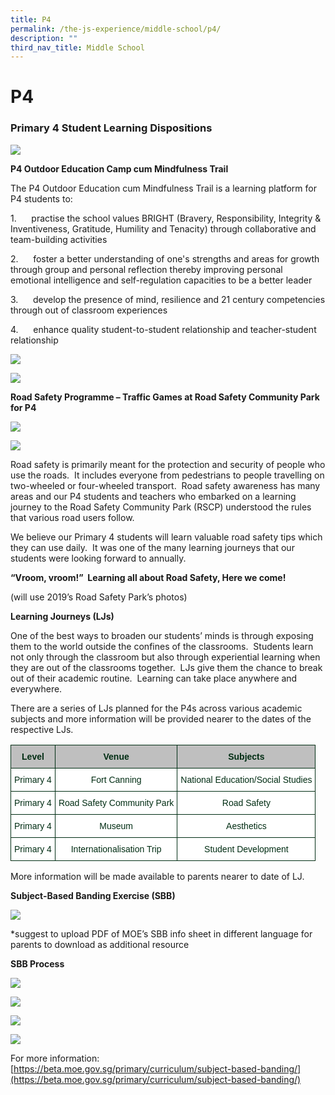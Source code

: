 ```yaml
---
title: P4
permalink: /the-js-experience/middle-school/p4/
description: ""
third_nav_title: Middle School
---
```

# **P4**

### Primary 4 Student Learning Dispositions

![](/images/p4.png)

**P4 Outdoor Education Camp cum Mindfulness Trail**

The P4 Outdoor Education cum Mindfulness Trail is a learning platform for P4 students to:

1.      practise the school values BRIGHT (Bravery, Responsibility, Integrity & Inventiveness, Gratitude, Humility and Tenacity) through collaborative and team-building activities

2.      foster a better understanding of one's strengths and areas for growth through group and personal reflection thereby improving personal emotional intelligence and self-regulation capacities to be a better leader

3.      develop the presence of mind, resilience and 21 century competencies through out of classroom experiences

4.      enhance quality student-to-student relationship and teacher-student relationship


![](/images/2b.jpg)

![](/images/3b.png)

**Road Safety Programme – Traffic Games at Road Safety Community Park for P4**

![](/images/4a.png)

![](/images/5b.png)

Road safety is primarily meant for the protection and security of people who use the roads.  It includes everyone from pedestrians to people travelling on two-wheeled or four-wheeled transport.  Road safety awareness has many areas and our P4 students and teachers who embarked on a learning journey to the Road Safety Community Park (RSCP) understood the rules that various road users follow. 

We believe our Primary 4 students will learn valuable road safety tips which they can use daily.  It was one of the many learning journeys that our students were looking forward to annually.

**“Vroom, vroom!”  Learning all about Road Safety, Here we come!**

(will use 2019’s Road Safety Park’s photos)

**Learning Journeys (LJs)**

One of the best ways to broaden our students’ minds is through exposing them to the world outside the confines of the classrooms.  Students learn not only through the classroom but also through experiential learning when they are out of the classrooms together.  LJs give them the chance to break out of their academic routine.  Learning can take place anywhere and everywhere.

There are a series of LJs planned for the P4s across various academic subjects and more information will be provided nearer to the dates of the respective LJs.

<table style="border-collapse:collapse;border-spacing:0" class="tg"><thead><tr><th style="background-color:#BFBFBF;border-color:#002d13;border-style:solid;border-width:1px;color:#002d13;font-family:Arial, sans-serif;font-size:14px;font-weight:bold;overflow:hidden;padding:10px 5px;text-align:center;vertical-align:top;word-break:normal">Level</th><th style="background-color:#BFBFBF;border-color:#002d13;border-style:solid;border-width:1px;color:#002d13;font-family:Arial, sans-serif;font-size:14px;font-weight:bold;overflow:hidden;padding:10px 5px;text-align:center;vertical-align:top;word-break:normal">Venue</th><th style="background-color:#BFBFBF;border-color:#002d13;border-style:solid;border-width:1px;color:#002d13;font-family:Arial, sans-serif;font-size:14px;font-weight:bold;overflow:hidden;padding:10px 5px;text-align:center;vertical-align:top;word-break:normal">Subjects</th></tr></thead><tbody><tr><td style="background-color:#FFF;border-color:#002d13;border-style:solid;border-width:1px;color:#002d13;font-family:Arial, sans-serif;font-size:14px;overflow:hidden;padding:10px 5px;text-align:center;vertical-align:top;word-break:normal">Primary 4</td><td style="background-color:#FFF;border-color:#002d13;border-style:solid;border-width:1px;color:#002d13;font-family:Arial, sans-serif;font-size:14px;overflow:hidden;padding:10px 5px;text-align:center;vertical-align:top;word-break:normal">Fort Canning</td><td style="background-color:#FFF;border-color:#002d13;border-style:solid;border-width:1px;color:#002d13;font-family:Arial, sans-serif;font-size:14px;overflow:hidden;padding:10px 5px;text-align:center;vertical-align:top;word-break:normal">National Education/Social Studies</td></tr><tr><td style="background-color:#FFF;border-color:#002d13;border-style:solid;border-width:1px;color:#002d13;font-family:Arial, sans-serif;font-size:14px;overflow:hidden;padding:10px 5px;text-align:center;vertical-align:top;word-break:normal">Primary 4</td><td style="background-color:#FFF;border-color:#002d13;border-style:solid;border-width:1px;color:#002d13;font-family:Arial, sans-serif;font-size:14px;overflow:hidden;padding:10px 5px;text-align:center;vertical-align:top;word-break:normal">Road Safety Community Park</td><td style="background-color:#FFF;border-color:#002d13;border-style:solid;border-width:1px;color:#002d13;font-family:Arial, sans-serif;font-size:14px;overflow:hidden;padding:10px 5px;text-align:center;vertical-align:top;word-break:normal">Road Safety</td></tr><tr><td style="background-color:#FFF;border-color:#002d13;border-style:solid;border-width:1px;color:#002d13;font-family:Arial, sans-serif;font-size:14px;overflow:hidden;padding:10px 5px;text-align:center;vertical-align:top;word-break:normal">Primary 4</td><td style="background-color:#FFF;border-color:#002d13;border-style:solid;border-width:1px;color:#002d13;font-family:Arial, sans-serif;font-size:14px;overflow:hidden;padding:10px 5px;text-align:center;vertical-align:top;word-break:normal">Museum</td><td style="background-color:#FFF;border-color:#002d13;border-style:solid;border-width:1px;color:#002d13;font-family:Arial, sans-serif;font-size:14px;overflow:hidden;padding:10px 5px;text-align:center;vertical-align:top;word-break:normal">Aesthetics</td></tr><tr><td style="background-color:#FFF;border-color:#002d13;border-style:solid;border-width:1px;color:#002d13;font-family:Arial, sans-serif;font-size:14px;overflow:hidden;padding:10px 5px;text-align:center;vertical-align:top;word-break:normal">Primary 4</td><td style="background-color:#FFF;border-color:#002d13;border-style:solid;border-width:1px;color:#002d13;font-family:Arial, sans-serif;font-size:14px;overflow:hidden;padding:10px 5px;text-align:center;vertical-align:top;word-break:normal">Internationalisation Trip</td><td style="background-color:#FFF;border-color:#002d13;border-style:solid;border-width:1px;color:#002d13;font-family:Arial, sans-serif;font-size:14px;overflow:hidden;padding:10px 5px;text-align:center;vertical-align:top;word-break:normal">Student Development</td></tr></tbody></table>
More information will be made available to parents nearer to date of LJ.

**Subject-Based Banding Exercise (SBB)**

![](/images/p41.jpg)

\*suggest to upload PDF of MOE’s SBB info sheet in different language for parents to download as additional resource

**SBB Process**

![](/images/7b.png)

![](/images/8b.png)

![](/images/9b.png)

![](/images/10a.png)

For more information:   
[https://beta.moe.gov.sg/primary/curriculum/subject-based-banding/](https://beta.moe.gov.sg/primary/curriculum/subject-based-banding/)
